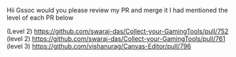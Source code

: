 Hii Gssoc would you please review my PR and merge it 
I had mentioned the level of each PR below 

(Level 2)
https://github.com/swaraj-das/Collect-your-GamingTools/pull/752
(level 2)
https://github.com/swaraj-das/Collect-your-GamingTools/pull/761
(level 3)
https://github.com/vishanurag/Canvas-Editor/pull/796

